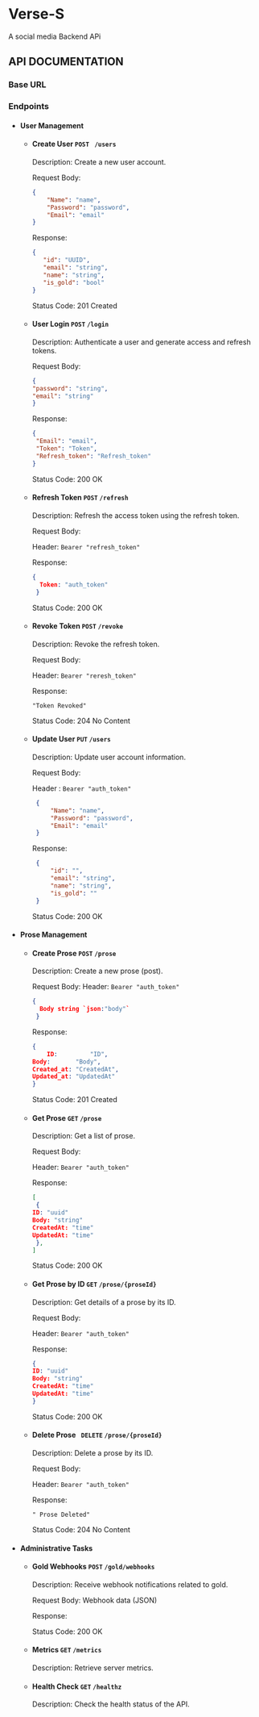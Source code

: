 # Verse-S
A social media Backend APi

## API DOCUMENTATION

### Base URL

### Endpoints

- #### User Management
   - #### Create User `POST ` `/users`
     Description: Create a new user account.
     
     Request Body:
     ```json
     {
         "Name": "name",
         "Password": "password",
         "Email": "email"
     }
     ```

     Response:
      ```json
     {
         "id": "UUID",
         "email": "string",
         "name": "string",
         "is_gold": "bool"
     }
     ```
     
     Status Code: 201 Created
   - #### User Login `POST` `/login`
     Description: Authenticate a user and generate access and refresh tokens.

     Request Body:
      ```json
     {
      "password": "string",
      "email": "string"
      }
      ```
     
     Response:
      ```json
     {
       "Email": "email",
       "Token": "Token",
       "Refresh_token": "Refresh_token"
      }
      ```
     Status Code: 200 OK
   - #### Refresh Token `POST` `/refresh`
     Description: Refresh the access token using the refresh token.
     
     Request Body:
     
     Header: `Bearer "refresh_token"`
     
     Response:
     ```json
     {
       Token: "auth_token"
      }
     ```
     Status Code: 200 OK

  - #### Revoke Token `POST` `/revoke`
    Description: Revoke the refresh token.
    
    Request Body:
    
    Header: `Bearer "reresh_token"`
    
    Response:
    
    `"Token Revoked"`
    
    Status Code: 204 No Content
  - #### Update User `PUT` `/users` 
    Description: Update user account information.
    
    Request Body:
    
    Header : `Bearer "auth_token"`
    
    ```json
     {
         "Name": "name",
         "Password": "password",
         "Email": "email"
     }
     ```
    
    Response:
    ```json
     {
         "id": "",
         "email": "string",
         "name": "string",
         "is_gold": ""
     }
     ```
    
    Status Code: 200 OK
- #### Prose Management
  - #### Create Prose `POST` `/prose`
    Description: Create a new prose (post).
    
    Request Body:
    Header: `Bearer "auth_token"`
    ```json
    {
      Body string `json:"body"`
     }
    ```
    
    Response:
    ```json
    {
    	ID:         "ID",
	Body:       "Body",
	Created_at: "CreatedAt",
	Updated_at: "UpdatedAt"
	}
    ```
    Status Code: 201 Created

  - #### Get Prose `GET` `/prose`
    Description: Get a list of prose.
 
    Request Body:
    
    Header: `Bearer "auth_token"`
    
    Response:
    ```json
    [
     {
	ID: "uuid"
	Body: "string"    
	CreatedAt: "time"
	UpdatedAt: "time"
     },
    ]
    ```

    Status Code: 200 OK

  - #### Get Prose by ID `GET` `/prose/{proseId}`
    Description: Get details of a prose by its ID.
    
    Request Body:
 
    Header: `Bearer "auth_token"`
    
    Response:
       ```json
    {
	ID: "uuid"
	Body: "string"    
	CreatedAt: "time"
	UpdatedAt: "time"
     }
    ```
    
    Status Code: 200 OK
  - #### Delete Prose ` DELETE` `/prose/{proseId}`
    Description: Delete a prose by its ID.
 
    Request Body:
 
    Header: `Bearer "auth_token"`
    
    Response:
    
    `" Prose Deleted"`
    
    Status Code: 204 No Content
- #### Administrative Tasks
  - #### Gold Webhooks `POST` `/gold/webhooks`
    Description: Receive webhook notifications related to gold.

    Request Body: Webhook data (JSON)

    Response:

    Status Code: 200 OK
  - #### Metrics `GET` `/metrics`
    Description: Retrieve server metrics.

  - #### Health Check `GET` `/healthz`
    Description: Check the health status of the API.

